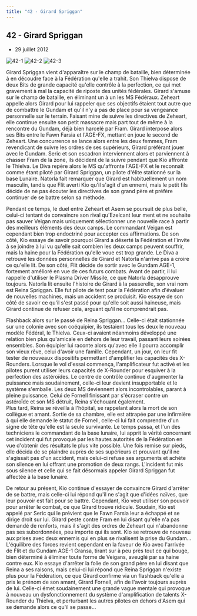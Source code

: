 ```yaml
---
title: "42 - Girard Spriggan"
---
```


42 - Girard Spriggan
--------------------

* 29 juillet 2012


![42-1](/images/mini/images-stories-saga-gundamage-episodes-_tb_150x84_42-1.jpg) ![42-2](/images/mini/images-stories-saga-gundamage-episodes-_tb_150x84_42-2.jpg) ![42-3](/images/mini/images-stories-saga-gundamage-episodes-_tb_150x84_42-3.jpg)


Girard Spriggan vient d'apparaître sur le champ de bataille, bien déterminée à en découdre face à la Fédération qu'elle a trahit. Son Thielva dispose de deux Bits de grande capacité qu'elle contrôle à la perfection, ce qui met gravement à mal la capacité de riposte des unités fédérales. Girard s'amuse sur le champ de bataille, en éliminant un à un les MS Fédéraux. Zeheart appelle alors Girard pour lui rappeler que ses objectifs étaient tout autre que de combattre le Gundam et qu'il n'y a pas de place pour sa vengeance personnelle sur le terrain. Faisant mine de suivre les directives de Zeheart, elle continue ensuite son petit massacre mais part tout de même à la rencontre du Gundam, déjà bien harcelé par Fram. Girard interpose alors ses Bits entre le Fawn Farsia et l'AGE-FX, mettant en joue le second de Zeheart. Une concurrence se lance alors entre les deux femmes, Fram revendicant de suivre les ordres de ses supérieurs, Girard préférant jouer avec le Gundam. Seric et son escadron interviennent alors et parviennent à chasser Fram de la zone, ils décident de la suivre pendant que Kio affronte le Thielva. Le Diva repère alors le MS qu'affronte l'AGE-FX et le reconnaît comme étant piloté par Girard Spriggan, un pilote d'élite stationné sur la base Lunaire. Natorla fait remarquer que Girard est habituellement un nom masculin, tandis que Flit averti Kio qu'il s'agit d'un ennemi, mais le petit fils décide de ne pas écouter les directives de son grand père et préfère continuer de se battre selon sa méthode.


Pendant ce temps, le duel entre Zeheart et Asem se poursuit de plus belle, celui-ci tentant de convaincre son rival qu'Ezelcant leur ment et ne souhaite pas sauver Veigan mais uniquement sélectionner une nouvelle race à partir des meilleurs éléments des deux camps. Le commandant Veigan est cependant bien trop endoctriné pour accepter ces affirmations. De son côté, Kio essaye de savoir pourquoi Girard a déserté la Fédération et l'invite à se joindre à lui vu qu'elle sait combien les deux camps peuvent souffrir, mais la haine pour la Fédération qu'elle voue est trop grande. Le Diva a retrouvé les données personnelles de Girard et Natorla n'arrive pas à croire ce qu'elle lit. De son côté, Flit décide de sortir avec le Gundam AGE-1, fortement amélioré en vue de ces futurs combats. Avant de partir, il lui rappelle d'utiliser le Plasma Driver Missile, ce que Natorla désapprouve toujours. Natorla lit ensuite l'histoire de Girard à la passerelle, son vrai nom est Reina Spriggan. Elle fut pilote de test pour la Fédération afin d'évaluer de nouvelles machines, mais un accident se produisit. Kio essaye de son côté de savoir ce qu'il s'est passé pour qu'elle soit aussi haineuse, mais Girard continue de refuser cela, arguant qu'il ne comprendrait pas.


Flashback alors sur le passé de Reina Spriggan... Celle-ci était stationnée sur une colonie avec son coéquipier, ils testaient tous les deux le nouveau modèle Fédéral, le Thielva. Ceux-ci avaient néanmoins développé une relation bien plus qu'amicale en dehors de leur travail, passant leurs soirées ensembles. Son équipier lui raconte alors qu'avec elle il pourra accomplir son vieux rêve, celui d'avoir une famille. Cependant, un jour, on leur fit tester de nouveaux dispositifs permettant d'amplifier les capacités des X-Rounders. Lorsque le vol d'essai commença, l'amplificateur fut activé et les pilotes purent utiliser leurs capacités de X-Rounder pour esquiver à la perfection des astéroïdes. Le centre de contrôle continue d'augmenter la puissance mais soudainement, celle-ci leur devient insupportable et le système s'emballe. Les deux MS deviennent alors incontrolables, parant à pleine puissance. Celui de Fornell finissant par s'écraser contre un astéroïde et son MS détruit, Reina s'échouant également.   
Plus tard, Reina se réveilla à l'hôpital, se rappelant alors la mort de son collègue et amant. Sortie de sa chambre, elle est attrapée par une infirmière à qui elle demande le statut de Fornell, celle-ci lui fait comprendre d'un signe de tête qu'elle est la seule survivante. Le temps passa, et l'un des techniciens le commandant de la base lunaire, lui apprit la vérité concernant cet incident qui fut provoqué par les hautes autorités de la Fédération en vue d'obtenir des résultats le plus vite possible. Une fois remise sur pieds, elle décida de se plaindre auprès de ses supérieurs et prouvant qu'il ne s'agissait pas d'un accident, mais celui-ci refuse ses arguments et achète son silence en lui offrant une promotion de deux rangs. L'incident fut mis sous silence et celle qui se fait désormais appeler Girard Spriggan fut affectée à la base lunaire.


De retour au présent, Kio continue d'essayer de convaincre Girard d'arrêter de se battre, mais celle-ci lui répond qu'il ne s'agit que d'idées naïves, que leur pouvoir est fait pour se battre. Cependant, Kio veut utiliser son pouvoir pour arrêter le combat, ce que Girard trouve ridicule. Soudain, Kio est appelé par Seric qui le prévient que le Fawn Farsia leur a échappé et se dirige droit sur lui. Girard peste contre Fram en lui disant qu'elle n'a pas demandé de renforts, mais il s'agit des ordres de Zeheart qui n'abandonne pas ses subordonnées, peu importe qui ils sont. Kio se retrouve de nouveau aux prises avec deux ennemis qui en plus se rivalisent la prise du Gundam... L'équilibre des forces revient cependant en la faveur de Kio avec l'arrivée de Flit et du Gundam AGE-1 Gransa, tirant sur à peu près tout ce qui bouge, bien déterminé à éliminer toute forme de Veigans, aveuglé par sa haine contre eux. Kio essaye d'arrêter la folie de son grand père en lui disant que Reina a ses raisons, mais celui-ci lui répond que Reina Spriggan n'existe plus pour la Fédération, ce que Girard confirme via un flashback qu'elle a pris le prénom de son amant, Girard Fornell, afin de l'avoir toujours auprès de lui. Celle-ci émet soudainement une grande vague mentale qui provoque à nouveau un dysfonctionnement du système d'amplification de talents X-Rounder du Thielva, et perturbant les autres pilotes en dehors d'Asem qui se demande alors ce qu'il se passe...


 

